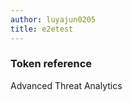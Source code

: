 ```yaml
---
author: luyajun0205
title: e2etest
---
```


### Token reference
<Token xmlns:xlink="http://www.w3.org/1999/xlink">Advanced Threat Analytics</Token>
